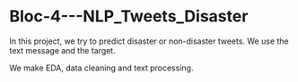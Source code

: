 # Bloc-4---NLP_Tweets_Disaster

In this project, we try to predict disaster or non-disaster tweets. 
We use the text message and the target. 

We make EDA, data cleaning and  text processing.


